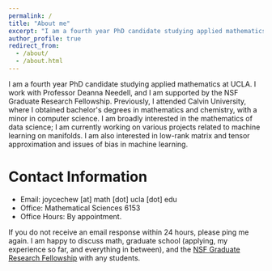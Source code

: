 ```yaml
---
permalink: /
title: "About me"
excerpt: "I am a fourth year PhD candidate studying applied mathematics at UCLA."
author_profile: true
redirect_from:
  - /about/
  - /about.html
---
```


I am a fourth year PhD candidate studying applied mathematics at UCLA. I work with Professor Deanna Needell, and I am supported by the NSF Graduate Research Fellowship. Previously, I attended Calvin University, where I obtained bachelor's degrees in mathematics and chemistry, with a minor in computer science. I am broadly interested in the mathematics of data science; I am currently working on various projects related to machine learning on manifolds. I am also interested in low-rank matrix and tensor approximation and issues of bias in machine learning. 

Contact Information
=====
* Email: joycechew [at] math [dot] ucla [dot] edu
* Office: Mathematical Sciences 6153
* Office Hours: By appointment.

If you do not receive an email response within 24 hours, please ping me again. I am happy to discuss math, graduate school (applying, my experience so far, and everything in between), and the [NSF Graduate Research Fellowship](https://www.nsfgrfp.org) with any students.
